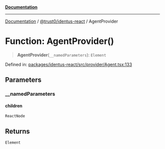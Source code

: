[**Documentation**](../../../README.md)

***

[Documentation](../../../README.md) / [@trust0/identus-react](../README.md) / AgentProvider

# Function: AgentProvider()

> **AgentProvider**(`__namedParameters`): `Element`

Defined in: [packages/identus-react/src/provider/Agent.tsx:133](https://github.com/trust0-project/identus/blob/c1cac9e36109f9f26d3017f9bb99381b85b534f1/packages/identus-react/src/provider/Agent.tsx#L133)

## Parameters

### \_\_namedParameters

#### children

`ReactNode`

## Returns

`Element`
